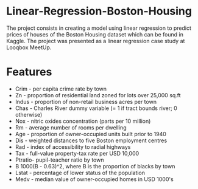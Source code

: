 # Linear-Regression-Boston-Housing

The project consists in creating a model using linear regression to predict prices of houses of the Boston Housing dataset which can be found in Kaggle. The project was presented as a linear regression case study at Looqbox MeetUp.

# Features
- Crim - per capita crime rate by town
- Zn - proportion of residential land zoned for lots over 25,000 sq.ft
- Indus - proportion of non-retail business acres per town
- Chas - Charles River dummy variable (= 1 if tract bounds river; 0 otherwise)
- Nox - nitric oxides concentration (parts per 10 million)
- Rm - average number of rooms per dwelling
- Age - proportion of owner-occupied units built prior to 1940
- Dis - weighted distances to five Boston employment centres
- Rad - index of accessibility to radial highways
- Tax - full-value property-tax rate per USD 10,000
- Ptratio- pupil-teacher ratio by town
- B 1000(B - 0.63)^2, where B is the proportion of blacks by town
- Lstat - percentage of lower status of the population
- Medv - median value of owner-occupied homes in USD 1000's
